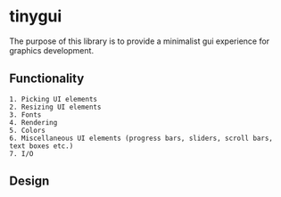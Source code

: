 # tinygui

The purpose of this library is to provide a minimalist gui experience for graphics development.

## Functionality

	1. Picking UI elements
	2. Resizing UI elements
	3. Fonts
	4. Rendering
	5. Colors
	6. Miscellaneous UI elements (progress bars, sliders, scroll bars, text boxes etc.)
	7. I/O

## Design

